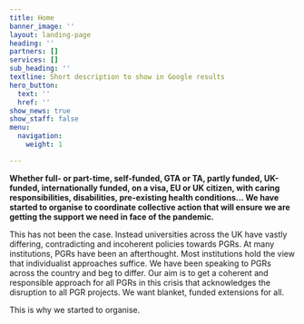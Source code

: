 ```yaml
---
title: Home
banner_image: ''
layout: landing-page
heading: ''
partners: []
services: []
sub_heading: ''
textline: Short description to show in Google results
hero_button:
  text: ''
  href: ''
show_news: true
show_staff: false
menu:
  navigation:
    weight: 1

---
```

**Whether full- or part-time, self-funded, GTA or TA, partly funded, UK-funded, internationally funded, on a visa, EU or UK citizen, with caring responsibilities, disabilities, pre-existing health conditions... We have started to organise to coordinate collective action that will ensure we are getting the support we need in face of the pandemic.**

This has not been the case. Instead universities across the UK have vastly differing, contradicting and incoherent policies towards PGRs. At many institutions, PGRs have been an afterthought. Most institutions hold the view that individualist approaches suffice. We have been speaking to PGRs across the country and beg to differ. Our aim is to get a coherent and responsible approach for all PGRs in this crisis that acknowledges the disruption to all PGR projects. We want blanket, funded extensions for all.

This is why we started to organise.